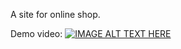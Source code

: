 A site for online shop.

Demo video:
[![IMAGE ALT TEXT HERE](https://img.youtube.com/vi/_ivDYpmKYfE/0.jpg)](https://www.youtube.com/watch?v=_ivDYpmKYfE)
